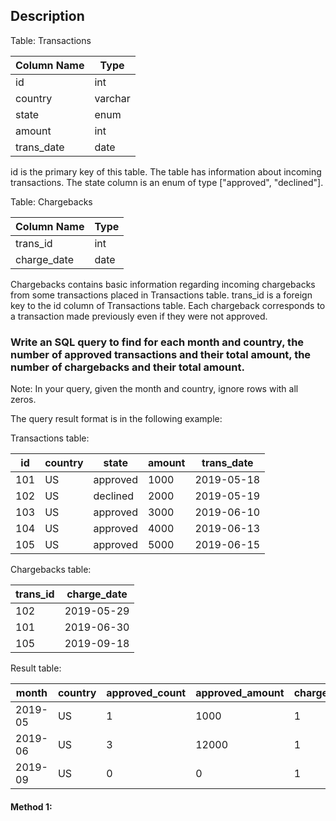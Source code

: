 ## Description

Table: Transactions

| Column Name | Type    |
| ----------- | ------- |
| id          | int     |
| country     | varchar |
| state       | enum    |
| amount      | int     |
| trans_date  | date    |

id is the primary key of this table.
The table has information about incoming transactions.
The state column is an enum of type ["approved", "declined"].

Table: Chargebacks

| Column Name | Type |
| ----------- | ---- |
| trans_id    | int  |
| charge_date | date |

Chargebacks contains basic information regarding incoming chargebacks from some transactions placed in Transactions table.
trans_id is a foreign key to the id column of Transactions table.
Each chargeback corresponds to a transaction made previously even if they were not approved.

### Write an SQL query to find for each month and country, the number of approved transactions and their total amount, the number of chargebacks and their total amount.

Note: In your query, given the month and country, ignore rows with all zeros.

The query result format is in the following example:

Transactions table:

| id  | country | state    | amount | trans_date |
| --- | ------- | -------- | ------ | ---------- |
| 101 | US      | approved | 1000   | 2019-05-18 |
| 102 | US      | declined | 2000   | 2019-05-19 |
| 103 | US      | approved | 3000   | 2019-06-10 |
| 104 | US      | approved | 4000   | 2019-06-13 |
| 105 | US      | approved | 5000   | 2019-06-15 |

Chargebacks table:

| trans_id | charge_date |
| -------- | ----------- |
| 102      | 2019-05-29  |
| 101      | 2019-06-30  |
| 105      | 2019-09-18  |

Result table:

| month   | country | approved_count | approved_amount | chargeback_count | chargeback_amount |
| ------- | ------- | -------------- | --------------- | ---------------- | ----------------- |
| 2019-05 | US      | 1              | 1000            | 1                | 2000              |
| 2019-06 | US      | 3              | 12000           | 1                | 1000              |
| 2019-09 | US      | 0              | 0               | 1                | 5000              |

#### Method 1:

```sql

```
